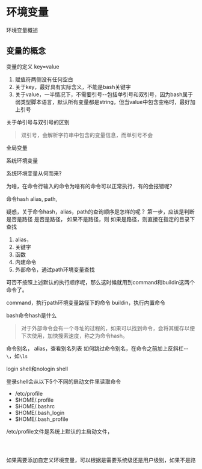 



# 环境变量

环境变量概述



## 变量的概念

变量的定义
key=value

1. 赋值符两侧没有任何空白
2. 关于key，最好具有实际含义，不能是bash关键字
3. 关于value，一半情况下，不需要引号--包括单引号和双引号，因为bash属于弱类型脚本语言，默认所有变量都是string，但当value中包含空格时，最好加上引号

关于单引号与双引号的区别

> 双引号，会解析字符串中包含的变量信息，而单引号不会



全局变量

系统环境变量



系统环境变量从何而来?





为啥，在命令行输入的命令为啥有的命令可以正常执行，有的会报错呢?

命令hash
alias,
path,


疑惑，关于命令hash，alias，path的查询顺序是怎样的呢？
第一步，应该是判断是否是路径
是否是路径，
如果不是路径，则
如果是路径，则直接在指定的目录下查找

1. alias，
2. 关键字
3. 函数
4. 内建命令
5. 外部命令，通过path环境变量查找


可否不按照上述默认的执行顺序呢，那么这时候就用到command和buildin这两个命令了。

command，执行path环境变量路径下的命令
buildin，执行内置命令



bash命令hash是什么

> 对于外部命令会有一个寻址的过程的，如果可以找到命令，会将其缓存以便下次使用，加快搜索速度，称之为命令hash。


命令别名，
alias，查看别名列表
如何跳过命令别名，在命令之前加上反斜杠--`\`，如`\ls`







login shell和nologin shell


登录shell会从以下5个不同的启动文件里读取命令
- /etc/profile
- $HOME/.profile
- $HOME/.bashrc
- $HOME/.bash_login
- $HOME/.bash_profile

/etc/profile文件是系统上默认的主启动文件，


```bash title="/etc/profile"

```

```bash title="/root/.profile"

```


```bash title="/root/.bashrc"

```



如果需要添加自定义环境变量，可以根据是需要系统级还是用户级别，如果不是路